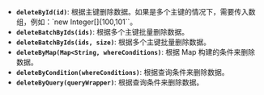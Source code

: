 - **`deleteById(id)`**: 根据主键删除数据。如果是多个主键的情况下，需要传入数组，例如：`new Integer[]{100,101``。
- **`deleteBatchByIds(ids)`**: 根据多个主键批量删除数据。
- **`deleteBatchByIds(ids, size)`**: 根据多个主键批量删除数据。
- **`deleteByMap(Map<String, whereConditions)`**: 根据 Map 构建的条件来删除数据。
- **`deleteByCondition(whereConditions)`**: 根据查询条件来删除数据。
- **`deleteByQuery(queryWrapper)`**: 根据查询条件来删除数据。
